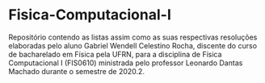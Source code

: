 # Fisica-Computacional-I
Repositório contendo as listas assim como as suas respectivas resoluções elaboradas pelo aluno Gabriel Wendell Celestino Rocha, discente do curso de bacharelado em Física pela UFRN, para a disciplina de Física Computacional I (FIS0610) ministrada pelo professor Leonardo Dantas Machado durante o semestre de 2020.2.
